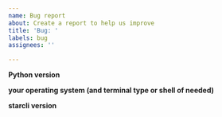 ```yaml
---
name: Bug report
about: Create a report to help us improve
title: 'Bug: '
labels: bug
assignees: ''

---
```


<!--Remember to always check for existing issues and see if the problem has already been reported-->

<!--
This is where you put your issue description :)
- include the command(s) you used
- what you expected to happen + what happened instead
- paste the error traceback, and add screenshots if possible
-->

<!--And now these are additional information used for reproducing the bug and troubleshooting-->

**Python version**

<!-- Note that starcli only supports Python 3.6 or higher -->

**your operating system (and terminal type or shell of needed)**


**starcli version**

<!--
use "pip freeze", if you are on linux/mac you can do:
$ pip freeze | grep starcli
Or you can provide the commit SHA if you are running in
development locally
-->

<!--Remember to include suggestions or the cause if the problem, if possible, also
include whether you want to work on this-->
